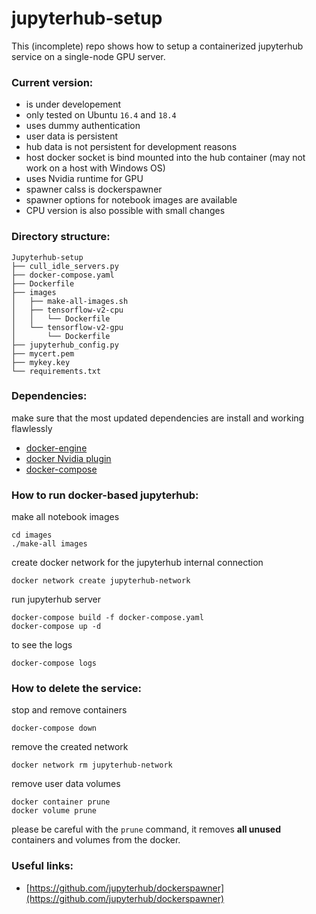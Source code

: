 # jupyterhub-setup
This (incomplete) repo shows how to setup a containerized jupyterhub service on a single-node GPU server.
### Current version:
- is under developement
- only tested on Ubuntu `16.4` and `18.4`
- uses dummy authentication
- user data is persistent
- hub data is not persistent for development reasons
- host docker socket is bind mounted into the hub container (may not work on a host with Windows OS)
- uses Nvidia runtime for GPU
- spawner calss is dockerspawner
- spawner options for notebook images are available 
- CPU version is also possible with small changes


### Directory structure:
```
Jupyterhub-setup
├── cull_idle_servers.py
├── docker-compose.yaml
├── Dockerfile
├── images
│   ├── make-all-images.sh
│   ├── tensorflow-v2-cpu
│   │   └── Dockerfile
│   └── tensorflow-v2-gpu
│       └── Dockerfile
├── jupyterhub_config.py
├── mycert.pem
├── mykey.key
└── requirements.txt
```

### Dependencies:
make sure that the most updated dependencies are install and working flawlessly
- [docker-engine](https://docs.docker.com/install/) 
- [docker Nvidia plugin](https://github.com/NVIDIA/nvidia-docker)
- [docker-compose](https://docs.docker.com/compose/install/)

### How to run docker-based jupyterhub:

make all notebook images
```
cd images
./make-all images
```
create docker network for the jupyterhub internal connection
```
docker network create jupyterhub-network
```

run jupyterhub server
```
docker-compose build -f docker-compose.yaml
docker-compose up -d
```

to see the logs
```
docker-compose logs
```


### How to delete the service:
stop and remove containers
```
docker-compose down 
```

remove the created network
```
docker network rm jupyterhub-network
```

remove user data volumes
```
docker container prune
docker volume prune 
```
please be careful with the `prune` command, it removes __all unused__ containers and volumes from the docker.

### Useful links:
- [https://github.com/jupyterhub/dockerspawner](https://github.com/jupyterhub/dockerspawner)
